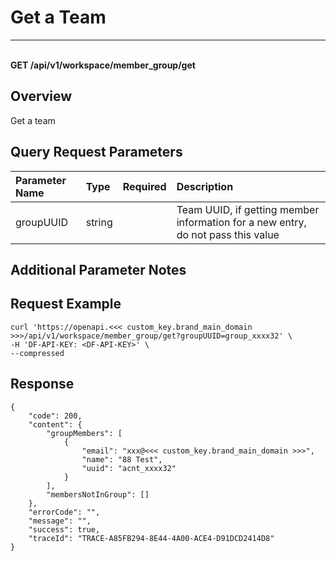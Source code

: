 # Get a Team

---

<br />**GET /api/v1/workspace/member_group/get**

## Overview
Get a team




## Query Request Parameters

| Parameter Name        | Type     | Required   | Description              |
|:---------------------|:---------|:-----------|:------------------------|
| groupUUID            | string   |            | Team UUID, if getting member information for a new entry, do not pass this value<br> |

## Additional Parameter Notes





## Request Example
```shell
curl 'https://openapi.<<< custom_key.brand_main_domain >>>/api/v1/workspace/member_group/get?groupUUID=group_xxxx32' \
-H 'DF-API-KEY: <DF-API-KEY>' \
--compressed 
```




## Response
```shell
{
    "code": 200,
    "content": {
        "groupMembers": [
            {
                "email": "xxx@<<< custom_key.brand_main_domain >>>",
                "name": "88 Test",
                "uuid": "acnt_xxxx32"
            }
        ],
        "membersNotInGroup": []
    },
    "errorCode": "",
    "message": "",
    "success": true,
    "traceId": "TRACE-A85FB294-8E44-4A00-ACE4-D91DCD2414D8"
} 
```